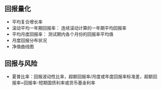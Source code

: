 ## 回报量化
* 平均复合增长率
* 滚动平均一年期回报率： 连续滚动计算的一年期平均回报率
* 平均月度回报率： 测试期内各个月份的回报率平均值
* 月度回报分布状况
* 净值曲线图

## 回报与风险
* 夏普比率：回报波动性比率，超额回报率/月度或年度回报率标准差，超额回报率=回报率-短期国债利率或货币基金利率
